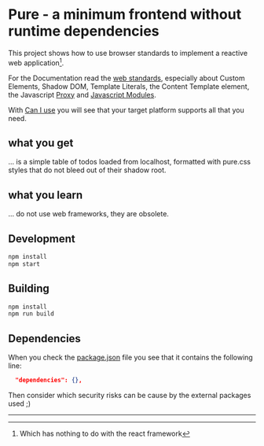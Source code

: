 # Pure - a minimum frontend without runtime dependencies

This project shows how to use browser standards to implement a reactive web application[^1].

For the Documentation read the [web standards](https://developer.mozilla.org/),
especially about Custom Elements, Shadow DOM, Template Literals, the Content Template element,  the Javascript [Proxy](https://developer.mozilla.org/en-US/docs/Web/JavaScript/Reference/Global_Objects/Proxy) and [Javascript Modules](https://developer.mozilla.org/en-US/docs/Web/JavaScript/Guide/Modules).

With [Can I use](https://caniuse.com/) you will see that your target platform supports all that you need.

## what you get

... is a simple table of todos loaded from localhost, formatted with pure.css styles that do not bleed out of their shadow root.

## what you learn

... do not use web frameworks, they are obsolete.

## Development

```bash
npm install
npm start
```

## Building

```bash
npm install
npm run build
```


## Dependencies

When you check the [package.json](./package.json) file you see that it contains the following line:
```json
  "dependencies": {},
```
Then consider which security risks can be cause by the external packages used ;)

---
[^1]: Which has nothing to do with the react framework
